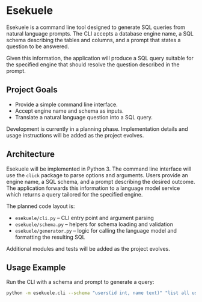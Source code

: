 # Esekuele

Esekuele is a command line tool designed to generate SQL queries from natural language prompts. The CLI accepts a database engine name, a SQL schema describing the tables and columns, and a prompt that states a question to be answered.

Given this information, the application will produce a SQL query suitable for the specified engine that should resolve the question described in the prompt.

## Project Goals
- Provide a simple command line interface.
- Accept engine name and schema as inputs.
- Translate a natural language question into a SQL query.

Development is currently in a planning phase. Implementation details and usage instructions will be added as the project evolves.

## Architecture
Esekuele will be implemented in Python 3. The command line interface will use the `click` package to parse options and arguments. Users provide an engine name, a SQL schema, and a prompt describing the desired outcome. The application forwards this information to a language model service which returns a query tailored for the specified engine.

The planned code layout is:

- `esekuele/cli.py` – CLI entry point and argument parsing
- `esekuele/schema.py` – helpers for schema loading and validation
- `esekuele/generator.py` – logic for calling the language model and formatting the resulting SQL

Additional modules and tests will be added as the project evolves.

## Usage Example
Run the CLI with a schema and prompt to generate a query:

```bash
python -m esekuele.cli --schema "users(id int, name text)" "list all users"
```
